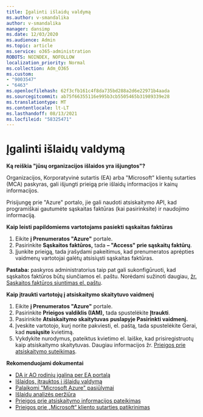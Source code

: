 ```yaml
---
title: Įgalinti išlaidų valdymą
ms.author: v-smandalika
author: v-smandalika
manager: dansimp
ms.date: 12/03/2020
ms.audience: Admin
ms.topic: article
ms.service: o365-administration
ROBOTS: NOINDEX, NOFOLLOW
localization_priority: Normal
ms.collection: Adm_O365
ms.custom:
- "9003547"
- "6463"
ms.openlocfilehash: 62f3cfb161c4f8da735bd288a2d6e22971b4aada
ms.sourcegitcommit: ab75f66355116e995b3cb5505465b31989339e28
ms.translationtype: MT
ms.contentlocale: lt-LT
ms.lasthandoff: 08/13/2021
ms.locfileid: "58325471"
---
```

# <a name="enable-cost-management"></a>Įgalinti išlaidų valdymą

**Ką reiškia "jūsų organizacijos išlaidos yra išjungtos"?**

Organizacijos, Korporatyvinė sutartis (EA) arba "Microsoft" klientų sutarties (MCA) paskyras, gali išjungti prieigą prie išlaidų informacijos ir kainų informacijos.

Prisijungę prie "Azure" portalo, jie gali naudoti atsiskaitymo API, kad programiškai gautumėte sąskaitas faktūras (kai pasirinksite) ir naudojimo informaciją.

**Kaip leisti papildomiems vartotojams pasiekti sąskaitas faktūras**

1. Eikite **į Prenumeratos "Azure"** portale.
2. Pasirinkite **Sąskaitos faktūros,** tada **– "Access" prie sąskaitų faktūrų**.
3. Įjunkite prieigą, tada įrašydami pakeitimus, kad prenumeratos aprėpties vaidmenų vartotojai galėtų atsisiųsti sąskaitas faktūras.

**Pastaba:** paskyros administratorius taip pat gali sukonfigūruoti, kad sąskaitos faktūros būtų siunčiamos el. paštu. Norėdami sužinoti daugiau, [žr. Sąskaitos faktūros siuntimas el. paštu](https://docs.microsoft.com/azure/cost-management-billing/manage/download-azure-invoice-daily-usage-date?).

**Kaip įtraukti vartotojų į atsiskaitymo skaitytuvo vaidmenį**

1. Eikite **į Prenumeratos "Azure"** portale.
2. Pasirinkite **Prieigos valdiklis (IAM),** tada spustelėkite **Įtraukti**.
3. Pasirinkite **Atsiskaitymo skaitytuvas** **puslapyje Pasirinkti vaidmenį.**
4. Įveskite vartotojo, kurį norite pakviesti, el. paštą, tada spustelėkite Gerai, kad **nusiųsite** kvietimą.
5. Vykdykite nurodymus, pateiktus kvietimo el. laiške, kad prisiregistruotų kaip atsiskaitymo skaitytuvas. Daugiau informacijos žr. [Prieigos prie atsiskaitymo suteikimas](https://docs.microsoft.com/azure/cost-management-billing/manage/manage-billing-access?WT.mc_id=Portal-Microsoft_Azure_Support#opt-in).

**Rekomenduojami dokumentai**

- [DA ir AO rodinių įgalina per EA portalą](https://docs.microsoft.com/azure/cost-management-billing/costs/assign-access-acm-data?WT.mc_id=Portal-Microsoft_Azure_Support#enable-access-to-costs-in-the-ea-portal)
- [Išlaidos, įtrauktos į išlaidų valdymą](https://docs.microsoft.com/azure/cost-management-billing/costs/understand-cost-mgt-data?WT.mc_id=Portal-Microsoft_Azure_Support#costs-included-in-cost-management)
- [Palaikomi "Microsoft Azure" pasiūlymai](https://docs.microsoft.com/azure/cost-management-billing/costs/understand-cost-mgt-data?WT.mc_id=Portal-Microsoft_Azure_Support#supported-microsoft-azure-offers)
- [Išlaidų analizės peržiūra](https://docs.microsoft.com/azure/cost-management-billing/costs/quick-acm-cost-analysis?WT.mc_id=Portal-Microsoft_Azure_Support&tabs=azure-portal#review-costs-in-cost-analysis)
- [Prieigos prie atsiskaitymo informacijos pateikimas](https://docs.microsoft.com/azure/cost-management-billing/manage/manage-billing-access?WT.mc_id=Portal-Microsoft_Azure_Support)
- [Prieigos prie „Microsoft“ kliento sutarties patikrinimas](https://docs.microsoft.com/azure/cost-management-billing/manage/download-azure-invoice-daily-usage-date?WT.mc_id=Portal-Microsoft_Azure_Support#check-access-to-a-microsoft-customer-agreement)






